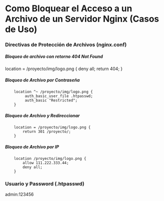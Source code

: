 # Como Bloquear el Acceso a un Archivo de un Servidor Nginx (Casos de Uso)

### Directivas de Protección de Archivos (nginx.conf)

##### Bloqueo de archivo con retorno 404 Not Found
  location = /proyecto/img/logo.png {
		deny all;
	       return 404;
	    }

##### Bloqueo de Archivo por Contraseña
	    location ^~ /proyecto/img/logo.png {
		     auth_basic_user_file .htpasswd;
		     auth_basic "Restricted";
		}

##### Bloqueo de Archivo y Redireccionar
		location = /proyecto/img/logo.png {
		  	return 301 /proyecto/;
		}

##### Bloqueo de Archivo por IP
		location /proyecto/img/logo.png {
		    allow 111.222.333.44;
		    deny all;
		}
		
### Usuario y Password (.htpasswd)
admin:123456 
